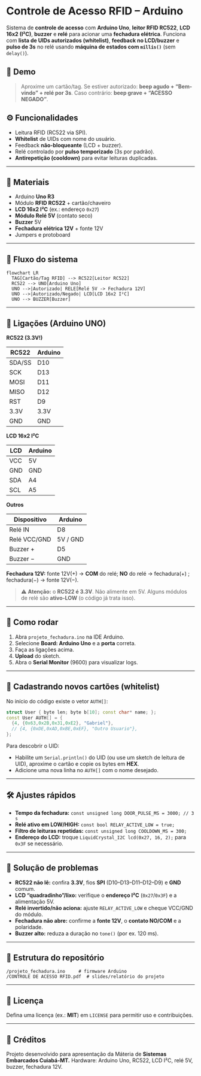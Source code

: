 
# Controle de Acesso RFID – Arduino

Sistema de **controle de acesso** com **Arduino Uno**, **leitor RFID RC522**, **LCD 16x2 (I²C)**, **buzzer** e **relé** para acionar uma **fechadura elétrica**.
Funciona com **lista de UIDs autorizados (whitelist)**, **feedback no LCD/buzzer** e **pulso de 3s** no relé usando **máquina de estados com `millis()`** (sem `delay()`).

## 🎥 Demo

> Aproxime um cartão/tag. Se estiver autorizado: **beep agudo + “Bem-vindo” + relé por 3s**. Caso contrário: **beep grave + “ACESSO NEGADO”**.

## ⚙️ Funcionalidades

* Leitura RFID (RC522 via SPI).
* **Whitelist** de UIDs com nome do usuário.
* Feedback **não-bloqueante** (LCD + buzzer).
* Relé controlado por **pulso temporizado** (3s por padrão).
* **Antirepetição (cooldown)** para evitar leituras duplicadas.

---

## 🧰 Materiais

* Arduino **Uno R3**
* Módulo **RFID RC522** + cartão/chaveiro
* **LCD 16x2 I²C** (ex.: endereço `0x27`)
* **Módulo Relé 5V** (contato seco)
* **Buzzer** 5V
* **Fechadura elétrica 12V** + fonte 12V
* Jumpers e protoboard

---

## 🧪 Fluxo do sistema

```mermaid
flowchart LR
  TAG[Cartão/Tag RFID] --> RC522[Leitor RC522]
  RC522 --> UNO[Arduino Uno]
  UNO -->|Autorizado| RELE[Relé 5V -> Fechadura 12V]
  UNO -->|Autorizado/Negado| LCD[LCD 16x2 I²C]
  UNO --> BUZZER[Buzzer]
```

---

## 🔌 Ligações (Arduino UNO)

**RC522 (3.3V!)**

| RC522  | Arduino |
| ------ | ------- |
| SDA/SS | D10     |
| SCK    | D13     |
| MOSI   | D11     |
| MISO   | D12     |
| RST    | D9      |
| 3.3V   | 3.3V    |
| GND    | GND     |

**LCD 16x2 I²C**

| LCD | Arduino |
| --- | ------- |
| VCC | 5V      |
| GND | GND     |
| SDA | A4      |
| SCL | A5      |

**Outros**

| Dispositivo  | Arduino  |
| ------------ | -------- |
| Relé IN      | D8       |
| Relé VCC/GND | 5V / GND |
| Buzzer +     | D5       |
| Buzzer −     | GND      |

**Fechadura 12V:** fonte 12V(+) → **COM** do relé; **NO** do relé → fechadura(+) ; fechadura(−) → fonte 12V(−).

> ⚠️ **Atenção:** o **RC522 é 3.3V**. Não alimente em 5V.
> Alguns módulos de relé são **ativo-LOW** (o código já trata isso).

---

## 🚀 Como rodar

1. Abra `projeto_fechadura.ino` na IDE Arduino.
2. Selecione **Board: Arduino Uno** e a **porta** correta.
3. Faça as ligações acima.
4. **Upload** do sketch.
5. Abra o **Serial Monitor** (9600) para visualizar logs.

---

## 👥 Cadastrando novos cartões (whitelist)

No início do código existe o vetor `AUTH[]`:

```cpp
struct User { byte len; byte b[10]; const char* name; };
const User AUTH[] = {
  {4, {0x63,0x2B,0x31,0xE2}, "Gabriel"},
  // {4, {0xDE,0xAD,0xBE,0xEF}, "Outro Usuario"},
};
```

Para descobrir o UID:

* Habilite um `Serial.println()` do UID (ou use um sketch de leitura de UID), aproxime o cartão e copie os bytes em **HEX**.
* Adicione uma nova linha no `AUTH[]` com o nome desejado.

---

## 🛠️ Ajustes rápidos

* **Tempo da fechadura:**
  `const unsigned long DOOR_PULSE_MS = 3000; // 3 s`
* **Relé ativo em LOW/HIGH:**
  `const bool RELAY_ACTIVE_LOW = true;`
* **Filtro de leituras repetidas:**
  `const unsigned long COOLDOWN_MS = 300;`
* **Endereço do LCD:** troque `LiquidCrystal_I2C lcd(0x27, 16, 2);` para `0x3F` se necessário.

---

## 🧯 Solução de problemas

* **RC522 não lê:** confira **3.3V**, fios **SPI** (D10–D13–D11–D12–D9) e **GND** comum.
* **LCD “quadradinho”/lixo:** verifique o **endereço I²C** (`0x27`/`0x3F`) e a alimentação 5V.
* **Relé invertido/não aciona:** ajuste `RELAY_ACTIVE_LOW` e cheque VCC/GND do módulo.
* **Fechadura não abre:** confirme a **fonte 12V**, o **contato NO/COM** e a polaridade.
* **Buzzer alto:** reduza a duração no `tone()` (por ex. 120 ms).

---

## 📂 Estrutura do repositório

```
/projeto_fechadura.ino     # firmware Arduino
/CONTROLE DE ACESSO RFID.pdf  # slides/relatório do projeto
```

---

## 📜 Licença

Defina uma licença (ex.: **MIT**) em `LICENSE` para permitir uso e contribuições.

---

## 🤝 Créditos

Projeto desenvolvido para apresentação da Máteria de **Sistemas Embarcados Cuiabá-MT.**
Hardware: Arduino Uno, RC522, LCD I²C, relé 5V, buzzer, fechadura 12V.


